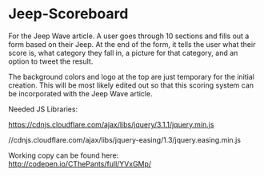# Jeep-Scoreboard

For the Jeep Wave article. A user goes through 10 sections and fills out a form based on their Jeep. At the end of the form, it tells the user what their score is, what category they fall in, a picture for that category, and an option to tweet the result. 

The background colors and logo at the top are just temporary for the initial creation. This will be most likely edited out so that this scoring system can be incorporated with the Jeep Wave article. 

Needed JS Libraries:

https://cdnjs.cloudflare.com/ajax/libs/jquery/3.1.1/jquery.min.js

//cdnjs.cloudflare.com/ajax/libs/jquery-easing/1.3/jquery.easing.min.js

Working copy can be found here: http://codepen.io/CThePants/full/YVxGMp/
